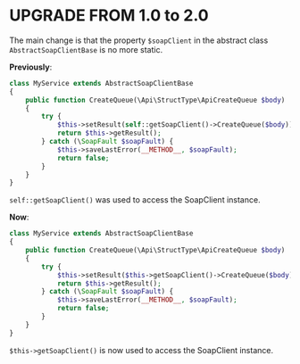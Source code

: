 # UPGRADE FROM 1.0 to 2.0

The main change is that the property `$soapClient` in the abstract class `AbstractSoapClientBase` is no more static.

**Previously**:
```php
class MyService extends AbstractSoapClientBase
{
    public function CreateQueue(\Api\StructType\ApiCreateQueue $body)
    {
        try {
            $this->setResult(self::getSoapClient()->CreateQueue($body));
            return $this->getResult();
        } catch (\SoapFault $soapFault) {
            $this->saveLastError(__METHOD__, $soapFault);
            return false;
        }
    }
}
```

`self::getSoapClient()` was used to access the SoapClient instance.

**Now**:
```php
class MyService extends AbstractSoapClientBase
{
    public function CreateQueue(\Api\StructType\ApiCreateQueue $body)
    {
        try {
            $this->setResult($this->getSoapClient()->CreateQueue($body));
            return $this->getResult();
        } catch (\SoapFault $soapFault) {
            $this->saveLastError(__METHOD__, $soapFault);
            return false;
        }
    }
}
```

`$this->getSoapClient()` is now used to access the SoapClient instance.
